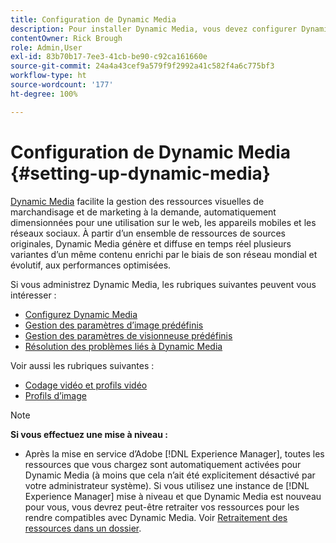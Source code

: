 ```yaml
---
title: Configuration de Dynamic Media
description: Pour installer Dynamic Media, vous devez configurer Dynamic Media et gérer les paramètres prédéfinis d’image et de visionneuse.
contentOwner: Rick Brough
role: Admin,User
exl-id: 83b70b17-7ee3-41cb-be90-c92ca161660e
source-git-commit: 24a4a43cef9a579f9f2992a41c582f4a6c775bf3
workflow-type: ht
source-wordcount: '177'
ht-degree: 100%

---
```


# Configuration de Dynamic Media {#setting-up-dynamic-media}

[Dynamic Media](https://business.adobe.com/products/experience-manager/assets/dynamic-media.html) facilite la gestion des ressources visuelles de marchandisage et de marketing à la demande, automatiquement dimensionnées pour une utilisation sur le web, les appareils mobiles et les réseaux sociaux. À partir d’un ensemble de ressources de sources originales, Dynamic Media génère et diffuse en temps réel plusieurs variantes d’un même contenu enrichi par le biais de son réseau mondial et évolutif, aux performances optimisées.

<!-- OBSOLETE UNTIL THE INTEGRATING SCENE7 TOPIC GETS A MAJOR UPDATE

>[!NOTE]
>
>This documentation describes Dynamic Media capabilites, which are integrated directly into [!DNL Experience Manager]. If you are using Dynamic Media Classic (previously called Scene7) integrated into [!DNL Experience Manager], see [Dynamic Media Classic integration documentation](/help/sites-cloud/administering/integrating-scene7.md).
>
>See [Dual Use Scenario](/help/sites-cloud/administering/integrating-scene7.md#dual-use-scenario) for times when you may want to use [!DNL Experience Manager] integrated with Dynamic Media Classic along with Dynamic Media.

-->

Si vous administrez Dynamic Media, les rubriques suivantes peuvent vous intéresser :

* [Configurez Dynamic Media](config-dm.md)
* [Gestion des paramètres d’image prédéfinis](managing-image-presets.md)
* [Gestion des paramètres de visionneuse prédéfinis](managing-viewer-presets.md)
* [Résolution des problèmes liés à Dynamic Media](troubleshoot-dm.md)

Voir aussi les rubriques suivantes :

* [Codage vidéo et profils vidéo](video-profiles.md)
* [Profils d’image](image-profiles.md)

>[!NOTE]
>
>**Si vous effectuez une mise à niveau :**
>
>* Après la mise en service d’Adobe [!DNL Experience Manager], toutes les ressources que vous chargez sont automatiquement activées pour Dynamic Media (à moins que cela n’ait été explicitement désactivé par votre administrateur système). Si vous utilisez une instance de [!DNL Experience Manager] mise à niveau et que Dynamic Media est nouveau pour vous, vous devrez peut-être retraiter vos ressources pour les rendre compatibles avec Dynamic Media. Voir [Retraitement des ressources dans un dossier](/help/assets/dynamic-media/about-image-video-profiles.md#reprocessing-assets).


